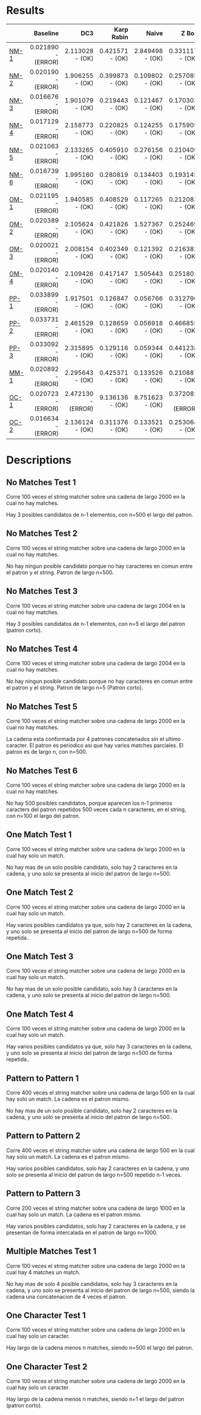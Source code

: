 # Results 

 | |Baseline|DC3|Karp Rabin|Naive|Z Box|
|:---|---:|---:|---:|---:|---:|
|[NM-1](#no-matches-test-1)|0.021890 - (ERROR)|2.113028 - (OK)|0.421571 - (OK)|2.849498 - (OK)|0.331117 - (OK)|
|[NM-2](#no-matches-test-2)|0.020190 - (ERROR)|1.906255 - (OK)|0.399873 - (OK)|0.109802 - (OK)|0.257085 - (OK)|
|[NM-3](#no-matches-test-3)|0.016676 - (ERROR)|1.901079 - (OK)|0.219443 - (OK)|0.121467 - (OK)|0.170303 - (OK)|
|[NM-4](#no-matches-test-4)|0.017129 - (ERROR)|2.158773 - (OK)|0.220825 - (OK)|0.124255 - (OK)|0.175905 - (OK)|
|[NM-5](#no-matches-test-5)|0.021063 - (ERROR)|2.133265 - (OK)|0.405910 - (OK)|0.276156 - (OK)|0.210409 - (OK)|
|[NM-6](#no-matches-test-6)|0.016739 - (ERROR)|1.995160 - (OK)|0.280819 - (OK)|0.134403 - (OK)|0.193145 - (OK)|
|[OM-1](#one-match-test-1)|0.021195 - (ERROR)|1.940585 - (OK)|0.408529 - (OK)|0.117265 - (OK)|0.212083 - (OK)|
|[OM-2](#one-match-test-2)|0.020389 - (ERROR)|2.105624 - (OK)|0.421826 - (OK)|1.527367 - (OK)|0.252469 - (OK)|
|[OM-3](#one-match-test-3)|0.020021 - (ERROR)|2.008154 - (OK)|0.402349 - (OK)|0.121392 - (OK)|0.216382 - (OK)|
|[OM-4](#one-match-test-4)|0.020140 - (ERROR)|2.109426 - (OK)|0.417147 - (OK)|1.505443 - (OK)|0.251801 - (OK)|
|[PP-1](#pattern-to-pattern-1)|0.033899 - (ERROR)|1.917501 - (OK)|0.126847 - (OK)|0.056766 - (OK)|0.312796 - (OK)|
|[PP-2](#pattern-to-pattern-2)|0.033731 - (ERROR)|2.461529 - (OK)|0.128659 - (OK)|0.056918 - (OK)|0.466855 - (OK)|
|[PP-3](#pattern-to-pattern-3)|0.033092 - (ERROR)|2.315895 - (OK)|0.129116 - (OK)|0.059344 - (OK)|0.441238 - (OK)|
|[MM-1](#multiple-matches-test-1)|0.020892 - (ERROR)|2.295643 - (OK)|0.425371 - (OK)|0.133526 - (OK)|0.210887 - (OK)|
|[OC-1](#one-character-test-1)|0.020723 - (ERROR)|2.472130 - (ERROR)|9.136136 - (OK)|8.751623 - (OK)|0.372082 - (ERROR)|
|[OC-2](#one-character-test-2)|0.016634 - (ERROR)|2.136124 - (OK)|0.311376 - (OK)|0.133521 - (OK)|0.253064 - (OK)|
# Descriptions 

## No Matches Test 1 

 
Corre 100 veces el string matcher sobre una cadena de largo 2000 en la cual no hay matches.

Hay 3 posibles candidatos de n-1 elementos, con n=500 el largo del patron.
                
## No Matches Test 2 

 
Corre 100 veces el string matcher sobre una cadena de largo 2000 en la cual no hay matches.

No hay ningun posible candidato porque no hay caracteres en comun entre el patron y el string. Patron de largo n=500.
                
## No Matches Test 3 

 
Corre 100 veces el string matcher sobre una cadena de largo 2004 en la cual no hay matches.

Hay 3 posibles candidatos de n-1 elementos, con n=5 el largo del patron (patron corto).
                
## No Matches Test 4 

 
Corre 100 veces el string matcher sobre una cadena de largo 2004 en la cual no hay matches.

No hay ningun posible candidato porque no hay caracteres en comun entre el patron y el string. Patron de largo n=5 (Patron corto).
                
## No Matches Test 5 

 
Corre 100 veces el string matcher sobre una cadena de largo 2000 en la cual no hay matches.

La cadena esta conformada por 4 patrones concatenados sin el ultimo caracter. El patron es periodico asi que hay varios matches parciales.
El patron es de largo n, con n=500.
                
## No Matches Test 6 

 
Corre 100 veces el string matcher sobre una cadena de largo 2000 en la cual no hay matches.

No hay 500 posibles candidatos, porque aparecen los n-1 primeros caracters del patron repetidos 500 veces cada n caracteres,
en el string, con n=100 el largo del patron.
                
## One Match Test 1 

 
Corre 100 veces el string matcher sobre una cadena de largo 2000 en la cual hay solo un match.

No hay mas de un solo posible candidato, solo hay 2 caracteres en la cadena, y uno solo se presenta al inicio del
patron de largo n=500.
                
## One Match Test 2 

 
Corre 100 veces el string matcher sobre una cadena de largo 2000 en la cual hay solo un match.

Hay varios posibles candidatos ya que, solo hay 2 caracteres en la cadena, y uno solo se presenta al inicio del
patron de largo n=500 de forma repetida..
                
## One Match Test 3 

 
Corre 100 veces el string matcher sobre una cadena de largo 2000 en la cual hay solo un match.

No hay mas de un solo posible candidato, solo hay 3 caracteres en la cadena, y uno solo se presenta al inicio del
patron de largo n=500.
                
## One Match Test 4 

 
Corre 100 veces el string matcher sobre una cadena de largo 2000 en la cual hay solo un match.

Hay varios posibles candidatos ya que, solo hay 3 caracteres en la cadena, y uno solo se presenta al inicio del
patron de largo n=500 de forma repetida..
                
## Pattern to Pattern 1 

 
Corre 400 veces el string matcher sobre una cadena de largo 500 en la cual hay solo un match. La cadena es el patron mismo.

No hay mas de un solo posible candidato, solo hay 2 caracteres en la cadena, y uno solo se presenta al inicio del
patron de largo n=500..
                
## Pattern to Pattern 2 

 
Corre 400 veces el string matcher sobre una cadena de largo 500 en la cual hay solo un match. La cadena es el patron mismo.

Hay varios posibles candidatos, solo hay 2 caracteres en la cadena, y uno solo se presenta al inicio del
patron de largo n=500 repetido n-1 veces.
                
## Pattern to Pattern 3 

 
Corre 200 veces el string matcher sobre una cadena de largo 1000 en la cual hay solo un match. La cadena es el patron mismo.

Hay varios posibles candidatos, solo hay 2 caracteres en la cadena, y se presentan de forma intercalada
en el patron de largo n=1000.
                
## Multiple Matches Test 1 

 
Corre 100 veces el string matcher sobre una cadena de largo 2000 en la cual hay 4 matches un match.

No hay mas de solo 4 posible candidatos, solo hay 3 caracteres en la cadena, y uno solo se presenta al inicio del
patron de largo n=500, siendo la cadena una concatenacion de 4 veces el patron.
                
## One Character Test 1 

 
Corre 100 veces el string matcher sobre una cadena de largo 2000 en la cual hay solo un caracter.

Hay largo de la cadena menos n matches, siendo n=500 el largo del patron.
                
## One Character Test 2 

 
Corre 100 veces el string matcher sobre una cadena de largo 2000 en la cual hay solo un caracter.

Hay largo de la cadena menos n matches, siendo n=1 el largo del patron (patron corto).
                
